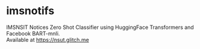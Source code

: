 # imsnotifs
IMSNSIT Notices Zero Shot Classifier using HuggingFace Transformers and Facebook BART-mnli.\
Available at https://nsut.glitch.me
